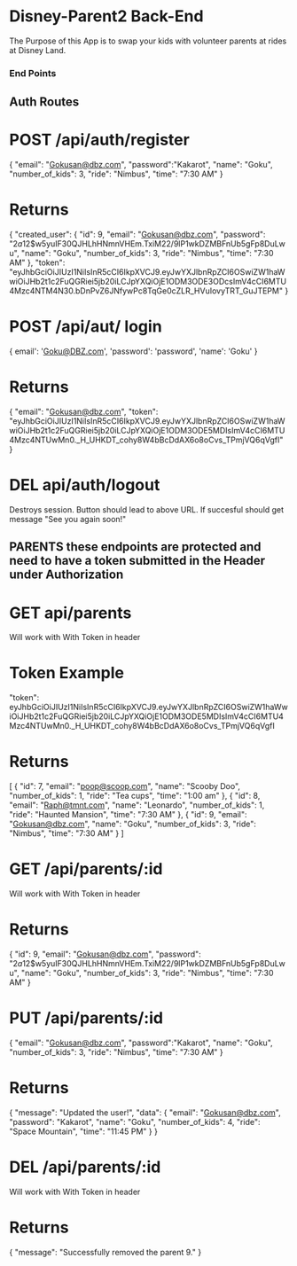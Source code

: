 # Disney-Parent2 Back-End
The Purpose of this App is to swap your kids with volunteer parents at rides at Disney Land.
### End Points

## Auth Routes

# POST /api/auth/register

{
	"email": "Gokusan@dbz.com",
	"password":"Kakarot",
	"name": "Goku",
	"number_of_kids": 3,
	"ride": "Nimbus",
	"time": "7:30 AM"
}

# Returns

{
    "created_user": {
        "id": 9,
        "email": "Gokusan@dbz.com",
        "password": "$2a$12$w5yuIF30QJHLhHNmnVHEm.TxiM22/9lP1wkDZMBFnUb5gFp8DuLwu",
        "name": "Goku",
        "number_of_kids": 3,
        "ride": "Nimbus",
        "time": "7:30 AM"
    },
    "token": "eyJhbGciOiJIUzI1NiIsInR5cCI6IkpXVCJ9.eyJwYXJlbnRpZCI6OSwiZW1haWwiOiJHb2t1c2FuQGRiei5jb20iLCJpYXQiOjE1ODM3ODE3ODcsImV4cCI6MTU4Mzc4NTM4N30.bDnPvZ6JNfywPc8TqGe0cZLR_HVuIovyTRT_GuJTEPM"
}

# POST /api/aut/ login


{
      email': 'Goku@DBZ.com',
      'password': 'password',
      'name': 'Goku'
}

# Returns

{
    "email": "Gokusan@dbz.com",
    "token": "eyJhbGciOiJIUzI1NiIsInR5cCI6IkpXVCJ9.eyJwYXJlbnRpZCI6OSwiZW1haWwiOiJHb2t1c2FuQGRiei5jb20iLCJpYXQiOjE1ODM3ODE5MDIsImV4cCI6MTU4Mzc4NTUwMn0._H_UHKDT_cohy8W4bBcDdAX6o8oCvs_TPmjVQ6qVgfI"
}

# DEL api/auth/logout

Destroys session. Button should lead to above URL.
 If succesful should get message "See you again soon!"

 ## PARENTS these endpoints are protected and need to have a token submitted in the Header under Authorization

 # GET api/parents

 Will work with With Token in header 

 # Token Example 
 "token": eyJhbGciOiJIUzI1NiIsInR5cCI6IkpXVCJ9.eyJwYXJlbnRpZCI6OSwiZW1haWwiOiJHb2t1c2FuQGRiei5jb20iLCJpYXQiOjE1ODM3ODE5MDIsImV4cCI6MTU4Mzc4NTUwMn0._H_UHKDT_cohy8W4bBcDdAX6o8oCvs_TPmjVQ6qVgfI

 # Returns

 [
    {
        "id": 7,
        "email": "poop@scoop.com",
        "name": "Scooby Doo",
        "number_of_kids": 1,
        "ride": "Tea cups",
        "time": "1:00 am"
    },
    {
        "id": 8,
        "email": "Raph@tmnt.com",
        "name": "Leonardo",
        "number_of_kids": 1,
        "ride": "Haunted Mansion",
        "time": "7:30 AM"
    },
    {
        "id": 9,
        "email": "Gokusan@dbz.com",
        "name": "Goku",
        "number_of_kids": 3,
        "ride": "Nimbus",
        "time": "7:30 AM"
    }
]

# GET /api/parents/:id

 Will work with With Token in header 

 # Returns

 {
    "id": 9,
    "email": "Gokusan@dbz.com",
    "password": "$2a$12$w5yuIF30QJHLhHNmnVHEm.TxiM22/9lP1wkDZMBFnUb5gFp8DuLwu",
    "name": "Goku",
    "number_of_kids": 3,
    "ride": "Nimbus",
    "time": "7:30 AM"
}

# PUT /api/parents/:id

{
	"email": "Gokusan@dbz.com",
	"password":"Kakarot",
	"name": "Goku",
	"number_of_kids": 3,
	"ride": "Nimbus",
	"time": "7:30 AM"
}

# Returns 

{
    "message": "Updated the user!",
    "data": {
        "email": "Gokusan@dbz.com",
        "password": "Kakarot",
        "name": "Goku",
        "number_of_kids": 4,
        "ride": "Space Mountain",
        "time": "11:45 PM"
    }
}

# DEL /api/parents/:id

 Will work with With Token in header 

 # Returns

{
    "message": "Successfully removed the parent 9."
}




